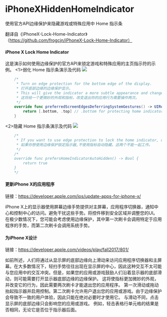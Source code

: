 # iPhoneXHiddenHomeIndicator
使用官方API边缘保护来隐藏游戏或特殊应用中 Home 指示条

翻译自《iPhoneX-Lock-Home-Indicator》（https://github.com/frogcjn/iPhoneX-Lock-Home-Indicator）

#### iPhone X Lock Home Indicator
这是演示如何使用边缘保护的官方API来锁定游戏和特殊应用的主页指示符的示例。
<1>弱化 Home 指示条演示及代码
![](http://og1yl0w9z.bkt.clouddn.com/18-3-7/72469783.jpg)

```Swift
    /*
     * Turn on edge protection for the bottom edge of the display.
     * 打开底部边缘的边缘保护显示。
     * This will give the indicator a more subtle appearance and change it's behavior so that two swipes are required to exit your app.
     * 这将给一个更微妙的外观和指标，改变退出你的应用行为需要操作两次。
     */
    override func preferredScreenEdgesDeferringSystemGestures() -> UIRectEdge {
        return [.bottom, .top] // .bottom for protecting home indicator, .top for protecting control center
    }
```
<2>隐藏 Home 指示条演示及代码
![](http://og1yl0w9z.bkt.clouddn.com/18-3-7/82007004.jpg)

```Swift
    /*
     * If you want to use edge protection to lock the home indicator, do not use home indicator auto-hiding.These two do not work together.
     * 如果你想使用边缘保护锁定指示器,不使用指标自动隐藏。这两个不能一起工作。
     */
    /*
    override func prefersHomeIndicatorAutoHidden() -> Bool {
        return true
    }
    */
```

#### 更新iPhone X的应用程序
链接：https://developer.apple.com/ios/update-apps-for-iphone-x/

iPhone X上的显示器使用屏幕边缘手势提供对主屏幕，应用程序切换器，通知中心和控制中心的访问。避免干扰这些手势。将控件移到安全区域并调整您的UI。在极少数情况下，您可能会考虑使用边缘保护，其中第一次刷卡会调用特定于应用程序的手势，而第二次刷卡会调用系统手势。

#### 为iPhone X设计
链接：https://developer.apple.com/videos/play/fall2017/801/

如前所述，人们将通过从显示屏的底部边缘向上滑动来访问应用程序切换器和主屏幕。在大多数情况下，轻扫手势往往出现在显示屏的中心，因此这种交互不太可能与您应用中的交互冲突。但是，如果您的应用或游戏鼓励人们沿着显示器的底部滑动，则可能需要打开显示器底部边缘的边缘保护。
这将使指标更加微妙的外观，并改变它的行为，因此需要两次刷卡才能退出您的应用程序。
第一次滑动或拖动抬起指示器并启用控制。第二次刷卡允许用户退出您的应用或游戏。由于边缘保护会导致不一致的用户体验，因此只能在绝对必要时才使用它。
与滑动不同，点击显示屏的底部边缘只会影响您的应用或游戏。
例如，轻击表格行单元格的结果是否相同，无论它是否位于指示器后面。
